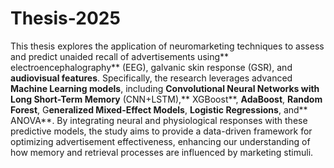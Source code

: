 # Thesis-2025

This thesis explores the application of neuromarketing techniques to assess and predict unaided recall of advertisements using** electroencephalography** (EEG), galvanic skin response (GSR), and **audiovisual features**. Specifically, the research leverages advanced **Machine Learning models**, including **Convolutional Neural Networks with Long Short-Term Memory** (CNN+LSTM),** XGBoost**, **AdaBoost**, **Random Forest**, G**eneralized Mixed-Effect Models**, **Logistic Regressions**, and** ANOVA**. By integrating neural and physiological responses with these predictive models, the study aims to provide a data-driven framework for optimizing advertisement effectiveness, enhancing our understanding of how memory and retrieval processes are influenced by marketing stimuli.

